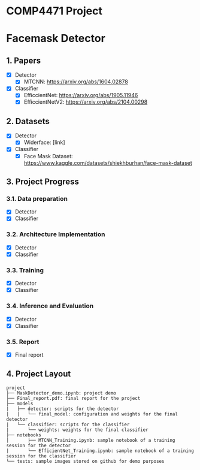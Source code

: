 # COMP4471 Project
# Facemask Detector

## 1. Papers
- [x] Detector
  - [x] MTCNN: https://arxiv.org/abs/1604.02878
- [x] Classifier
  - [x] EfficcientNet: https://arxiv.org/abs/1905.11946
  - [x] EfficcientNetV2: https://arxiv.org/abs/2104.00298

## 2. Datasets
- [x] Detector
  - [x] Widerface: [link]
- [x] Classifier
  - [x] Face Mask Dataset: https://www.kaggle.com/datasets/shiekhburhan/face-mask-dataset

## 3. Project Progress
### 3.1. Data preparation
- [x] Detector
- [x] Classifier
### 3.2. Architecture Implementation
- [x] Detector
- [x] Classifier
### 3.3. Training 
- [x] Detector
- [x] Classifier
### 3.4. Inference and Evaluation
- [x] Detector
- [x] Classifier
### 3.5. Report
- [x] Final report


## 4. Project Layout
```
project
├── MaskDetector_demo.ipynb: project demo
├── Final_report.pdf: final report for the project
├── models
|   ├── detector: scripts for the detector
|   |   └── final_model: configuration and weights for the final detector
|   └── classifier: scripts for the classifier
|       └── weights: weights for the final classifier
├── notebooks
|       ├── MTCNN_Training.ipynb: sample notebook of a training session for the detector
|       └── EfficientNet_Training.ipynb: sample notebook of a training session for the classifier
└── tests: sample images stored on github for demo purposes
